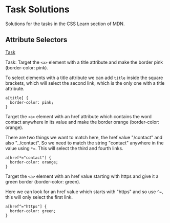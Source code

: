 # Task Solutions

Solutions for the tasks in the CSS Learn section of MDN.

## Attribute Selectors

[Task](https://developer.mozilla.org/en-US/docs/User:chrisdavidmills/CSS_Learn/CSS_Selectors/Attribute_selectors#Try_it_out)

Task: Target the `<a>` element with a title attribute and make the border pink (border-color: pink).

To select elements with a title attribute we can add `title` inside the square brackets, which will select the second link, which is the only one with a title attribute.

```
a[title] {
  border-color: pink;
}
```

Target the `<a>` element with an href attribute which contains the word contact anywhere in its value and make the border orange (border-color: orange).

There are two things we want to match here, the href value "/contact" and also "../contact". So we need to match the string "contact" anywhere in the value using `*=`. This will select the third and fourth links.

```
a[href*="contact"] {
  border-color: orange;  
}
```

Target the `<a>` element with an href value starting with https and give it a green border (border-color: green).

Here we can look for an href value which starts with "https" and so use `^=`, this will only select the first link.

```
a[href^="https"] { 
  border-color: green;
}
```